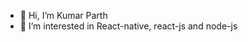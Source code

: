- 👋 Hi, I’m Kumar Parth
- 👀 I’m interested in React-native, react-js and node-js

<!---
parth-nickelfox/parth-nickelfox is a ✨ special ✨ repository because its `README.md` (this file) appears on your GitHub profile.
You can click the Preview link to take a look at your changes.
--->
